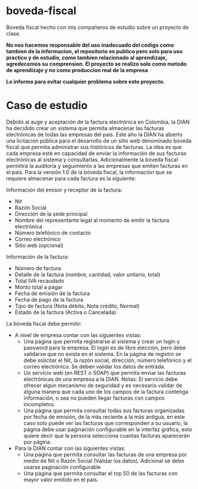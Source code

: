 # boveda-fiscal
Boveda fiscal hecho con mis compañeros de estudio sobre un proyecto de clase.

__No nos hacemos responsable del uso inadecuado del codigo como tambien de la informacion, el repositorio es publico pero solo para uso practico y de estudio, como tambien relacionado al aprendizaje, agredecemos su comprension. El proyecto se realizo solo como metodo de aprendizaje y no como produccion real de la empresa__

__Lo informo para evitar cualquier problema sobre este proyecto.__
# Caso de estudio

Debido al auge y aceptación de la factura electrónica en Colombia, la DIAN ha decidido crear un sistema que permita almacenar las facturas electrónicas de todas las empresas del país. Este año la DIAN ha abierto una licitación pública para el desarrollo de un sitio web denominado bóveda fiscal que permita administrar sus históricos de facturas. La idea es que cada empresa esté en capacidad de enviar la información de sus facturas electrónicas al sistema y consultarlas. Adicionalmente la bóveda fiscal permitirá la auditoria y seguimiento a las empresas que emiten facturas en el país. Para la versión 1.0 de la bóveda fiscal, la información que se requiere almacenar para cada factura es la siguiente:

Información del emisor y receptor de la factura:

- Nit
- Razón Social
- Dirección de la sede principal
- Nombre del representante legal al momento de emitir la factura electrónica
- Número telefónico de contacto
- Correo electrónico
- Sitio web (opcional)

Información de la factura:

- Número de factura
- Detalle de la factura (nombre, cantidad, valor unitario, total)
- Total IVA recaudado
- Monto total a pagar
- Fecha de emisión de la factura
- Fecha de pago de la factura
- Tipo de factura (Nota débito, Nota crédito, Normal)
- Estado de la factura (Activa o Cancelada)

La bóveda fiscal debe permitir:

- A nivel de empresa contar con las siguientes vistas:
    - Una página que permita registrarse al sistema y crear un login y password para la empresa. El login es de libre elección, pero debe validarse que no exista en el sistema. En la página de registro se debe solicitar el Nit, la razón social, dirección, número
    telefónico y el correo electrónico. Se deben validar los datos de entrada.
    - Un servicio web (en REST o SOAP) que permita enviar las facturas electrónicas de una empresa a la DIAN. Notas: El servicio debe ofrecer algún mecanismo de seguridad y es necesario validar de alguna manera que cada uno de los campos de la factura contenga información, o sea no pueden llegar facturas con campos incompletos.
    - Una página que permita consultar todas sus facturas organizadas por fecha de emisión, de la más reciente a la más antigua, en este caso solo puede ver las facturas que corresponden a su usuario, la página debe usar paginación configurable en la interfaz gráfica, esto quiere decir que la persona selecciona cuantas facturas aparecerán por página.
- Para la DIAN contar con las siguientes vistas:
    - Una página que permita consultar las facturas de una empresa por medio de Nit o Razón Social (Validar los datos). Adicional se debe usarse paginación configurable
    - Una página que permita consultar el top 50 de las facturas con mayor valor emitido en el país.

